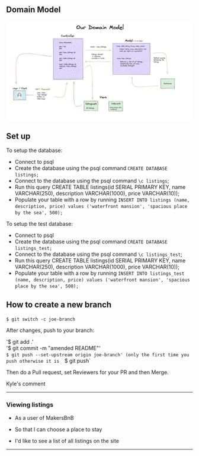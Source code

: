 ## Domain Model  


![alt text](image.png "Domain Model")

## Set up

To setup the database:

* Connect to psql
* Create the database using the psql command `CREATE DATABASE listings;`
* Connect to the database using the psql command `\c listings`;
* Run this query CREATE TABLE listings(id SERIAL PRIMARY KEY, name VARCHAR(250), description VARCHAR(1000), price VARCHAR(10));
* Populate your table with a row by running `INSERT INTO listings (name, description, price) values ('waterfront mansion', 'spacious place by the sea', 500);`

To setup the test database:

* Connect to psql
* Create the database using the psql command `CREATE DATABASE listings_test;`
* Connect to the database using the psql command `\c listings_test`;
* Run this query CREATE TABLE listings(id SERIAL PRIMARY KEY, name VARCHAR(250), description VARCHAR(1000), price VARCHAR(10));
* Populate your table with a row by running `INSERT INTO listings_test (name, description, price) values ('waterfront mansion', 'spacious place by the sea', 500);`

## How to create a new branch

`$ git switch -c joe-branch`

After changes, push to your branch:

 '$ git add .'  
 '$ git commit -m "amended README"'    
 `$ git push --set-upstream origin joe-branch' (only the first time you push otherwise it is 
 `$ git push`

 Then do a Pull request, set Reviewers for your PR and then Merge.

 Kyle's comment

---

### Viewing listings
  
  * As a user of MakersBnB

  * So that I can choose a place to stay

  * I'd like to see a list of all listings on the site

---


